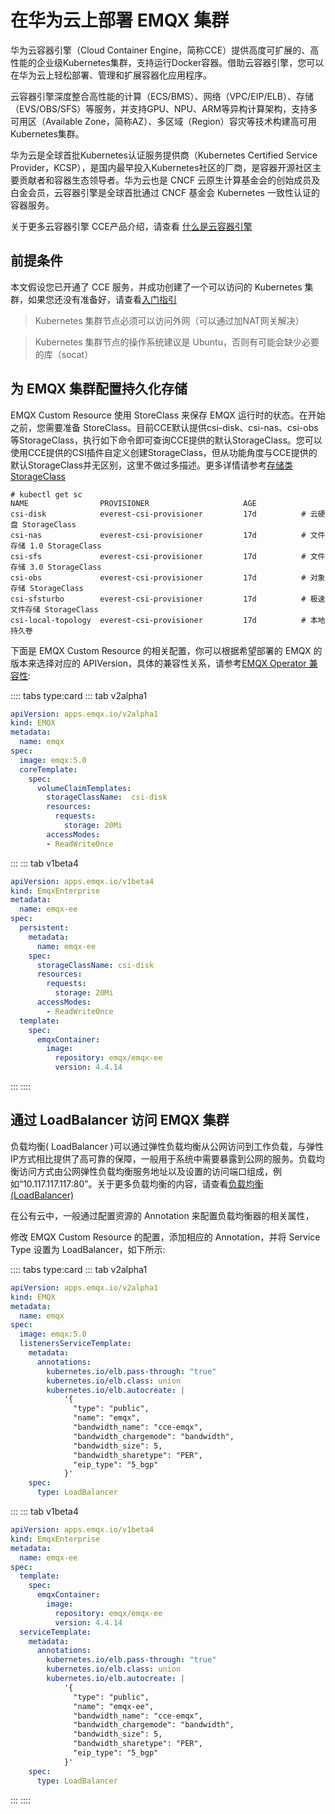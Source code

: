 # 在华为云上部署 EMQX 集群

华为云容器引擎（Cloud Container Engine，简称CCE）提供高度可扩展的、高性能的企业级Kubernetes集群，支持运行Docker容器。借助云容器引擎，您可以在华为云上轻松部署、管理和扩展容器化应用程序。

云容器引擎深度整合高性能的计算（ECS/BMS）、网络（VPC/EIP/ELB）、存储（EVS/OBS/SFS）等服务，并支持GPU、NPU、ARM等异构计算架构，支持多可用区（Available Zone，简称AZ）、多区域（Region）容灾等技术构建高可用Kubernetes集群。

华为云是全球首批Kubernetes认证服务提供商（Kubernetes Certified Service Provider，KCSP），是国内最早投入Kubernetes社区的厂商，是容器开源社区主要贡献者和容器生态领导者。华为云也是 CNCF 云原生计算基金会的创始成员及白金会员，云容器引擎是全球首批通过 CNCF 基金会 Kubernetes 一致性认证的容器服务。

关于更多云容器引擎 CCE产品介绍，请查看 [什么是云容器引擎](https://support.huaweicloud.com/productdesc-cce/cce_productdesc_0001.html?utm_source=cce_Growth_map&utm_medium=display&utm_campaign=help_center&utm_content=Growth_map)

## 前提条件

本文假设您已开通了 CCE 服务，并成功创建了一个可以访问的 Kubernetes 集群，如果您还没有准备好，请查看[入门指引](https://support.huaweicloud.com/qs-cce/cce_qs_0001.html)

> Kubernetes 集群节点必须可以访问外网（可以通过加NAT网关解决）

> Kubernetes 集群节点的操作系统建议是 Ubuntu，否则有可能会缺少必要的库（socat）

## 为 EMQX 集群配置持久化存储

EMQX Custom Resource 使用 StoreClass 来保存 EMQX 运行时的状态。在开始之前，您需要准备 StoreClass。目前CCE默认提供csi-disk、csi-nas、csi-obs等StorageClass，执行如下命令即可查询CCE提供的默认StorageClass。您可以使用CCE提供的CSI插件自定义创建StorageClass，但从功能角度与CCE提供的默认StorageClass并无区别，这里不做过多描述。更多详情请参考[存储类StorageClass](https://support.huaweicloud.com/usermanual-cce/cce_10_0380.html)

```
# kubectl get sc
NAME                PROVISIONER                     AGE
csi-disk            everest-csi-provisioner         17d          # 云硬盘 StorageClass
csi-nas             everest-csi-provisioner         17d          # 文件存储 1.0 StorageClass
csi-sfs             everest-csi-provisioner         17d          # 文件存储 3.0 StorageClass
csi-obs             everest-csi-provisioner         17d          # 对象存储 StorageClass
csi-sfsturbo        everest-csi-provisioner         17d          # 极速文件存储 StorageClass
csi-local-topology  everest-csi-provisioner         17d          # 本地持久卷
```

下面是 EMQX Custom Resource 的相关配置，你可以根据希望部署的 EMQX 的版本来选择对应的 APIVersion，具体的兼容性关系，请参考[EMQX Operator 兼容性](../README.md):

:::: tabs type:card
::: tab v2alpha1

```yaml
apiVersion: apps.emqx.io/v2alpha1
kind: EMQX
metadata:
  name: emqx
spec:
  image: emqx:5.0
  coreTemplate:
    spec:
      volumeClaimTemplates:
        storageClassName:  csi-disk
        resources:
          requests:
            storage: 20Mi
        accessModes:
        - ReadWriteOnce
```
:::
::: tab v1beta4

```yaml
apiVersion: apps.emqx.io/v1beta4
kind: EmqxEnterprise
metadata:
  name: emqx-ee
spec:
  persistent:
    metadata:
      name: emqx-ee
    spec:
      storageClassName: csi-disk
      resources:
        requests:
          storage: 20Mi
      accessModes:
        - ReadWriteOnce
  template:
    spec:
      emqxContainer:
        image:
          repository: emqx/emqx-ee
          version: 4.4.14
```
:::
::::

## 通过 LoadBalancer 访问 EMQX 集群

负载均衡( LoadBalancer )可以通过弹性负载均衡从公网访问到工作负载，与弹性IP方式相比提供了高可靠的保障，一般用于系统中需要暴露到公网的服务。负载均衡访问方式由公网弹性负载均衡服务地址以及设置的访问端口组成，例如“10.117.117.117:80”。关于更多负载均衡的内容，请查看[负载均衡(LoadBalancer)](https://support.huaweicloud.com/usermanual-cce/cce_10_0014.html)

在公有云中，一般通过配置资源的 Annotation 来配置负载均衡器的相关属性，

修改 EMQX Custom Resource 的配置，添加相应的 Annotation，并将 Service Type 设置为 LoadBalancer，如下所示:

:::: tabs type:card
::: tab v2alpha1

```yaml
apiVersion: apps.emqx.io/v2alpha1
kind: EMQX
metadata:
  name: emqx
spec:
  image: emqx:5.0
  listenersServiceTemplate:
    metadata:
      annotations:
        kubernetes.io/elb.pass-through: "true"
        kubernetes.io/elb.class: union
        kubernetes.io/elb.autocreate: |
            '{
              "type": "public",
              "name": "emqx",
              "bandwidth_name": "cce-emqx",
              "bandwidth_chargemode": "bandwidth",
              "bandwidth_size": 5,
              "bandwidth_sharetype": "PER",
              "eip_type": "5_bgp"
            }'
    spec:
      type: LoadBalancer
```

:::
::: tab v1beta4

```yaml
apiVersion: apps.emqx.io/v1beta4
kind: EmqxEnterprise
metadata:
  name: emqx-ee
spec:
  template:
    spec:
      emqxContainer:
        image:
          repository: emqx/emqx-ee
          version: 4.4.14
  serviceTemplate:
    metadata:
      annotations:
        kubernetes.io/elb.pass-through: "true"
        kubernetes.io/elb.class: union
        kubernetes.io/elb.autocreate: |
            '{
              "type": "public",
              "name": "emqx-ee",
              "bandwidth_name": "cce-emqx",
              "bandwidth_chargemode": "bandwidth",
              "bandwidth_size": 5,
              "bandwidth_sharetype": "PER",
              "eip_type": "5_bgp"
            }'
    spec:
      type: LoadBalancer
```

:::
::::

